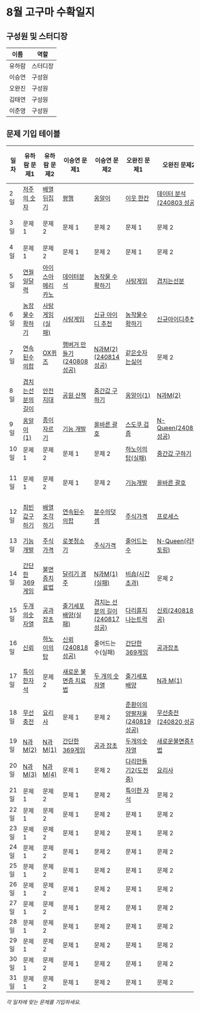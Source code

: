 # 8월 고구마 수확일지

## 구성원 및 스터디장

| 이름   | 역할    |
| ------ | ------- |
| 유하람 | 스터디장 |
| 이승연 | 구성원  |
| 오완진 | 구성원  |
| 김태연 | 구성원  |
| 이준영 | 구성원  |

## 문제 기입 테이블

<table>
  <thead>
    <tr>
      <th>일차</th>
      <th>유하람 문제1</th>
      <th>유하람 문제2</th>
      <th>이승연 문제1</th>
      <th>이승연 문제2</th>
      <th>오완진 문제1</th>
      <th>오완진 문제2</th>
      <th>김태연 문제1</th>
      <th>김태연 문제2</th>
      <th>이준영 문제 1</th>
      <th>이준영 문제 2</th>
    </tr>
  </thead>
  <tbody>
    <tr>
      <td>2일</td>
      <td><a href="유하람/프로그래머스/0/120871. 저주의 숫자 3">저주의 숫자</a></td>
      <td><a href="유하람/프로그래머스/0/120821. 배열 뒤집기">배열 뒤집기</a></td>
      <td><a href="이승연/프로그래머스/0/120875. 평행">평행</a></td>
      <td><a href="이승연/프로그래머스/0/120956. 옹알이 （1）">옹알이</a></td>
      <td><a href="오완진/프로그래머스/1/250125. ［PCCE 기출문제］ 9번 ／ 이웃한 칸">이웃 한칸</a></td>
      <td><a href="오완진/프로그래머스/1/250121. ［PCCE 기출문제］ 10번 ／ 데이터 분석">데이터 분석(240803 성공)</a></td>
      <td><a href="김태연/SWEA/D3/1209. ［S／W 문제해결 기본］ 2일차 － Sum">Sum</a></td>
      <td><a href="김태연/백준/Silver/3085. 사탕 게임">사탕 게임</a></td>
      <td><a>문제 1</a></td>
      <td><a>문제 2</a></td>
    </tr>
    <tr>
      <td>3일</td>
      <td><a>문제 1</a></td>
      <td><a>문제 2</a></td>
      <td><a>문제 1</a></td>
      <td><a>문제 2</a></td>
      <td><a>문제 1</a></td>
      <td><a>문제 2</a></td>
      <td><a href="김태연/프로그래머스/0/181913. 문자열 여러 번 뒤집기">문자열 여러 번 뒤집기</a></td>
      <td><a href="김태연/프로그래머스/0/120829. 각도기">각도기</a></td>
      <td><a>문제 1</a></td>
      <td><a>문제 2</a></td>
    </tr>
    <tr>
      <td>4일</td>
      <td><a>문제 1</a></td>
      <td><a>문제 2</a></td>
      <td><a>문제 1</a></td>
      <td><a>문제 2</a></td>
      <td><a>문제 1</a></td>
      <td><a>문제 2</a></td>
      <td><a href="김태연/프로그래머스/0/181925. 수 조작하기 2">수 조작하기2</a></td>
      <td><a href="김태연/프로그래머스/0/181928. 이어 붙인 수">이어붙인 수</a></td>
      <td><a>문제 1</a></td>
      <td><a>문제 2</a></td>
    </tr>
    <tr>
      <td>5일</td>
      <td><a href="유하람/SWEA/D1/2056. 연월일 달력">연월일달력</a></td>
      <td><a href="유하람/프로그래머스/0/120819. 아이스 아메리카노">아이스아메리카노</a></td>
      <td><a href="이승연/프로그래머스/1/250121. ［PCCE 기출문제］ 10번 ／ 데이터 분석">데이터분석</a></td>
      <td><a href="이승연/SWEA/D3/2805. 농작물 수확하기">농작물 수확하기</a></td>
      <td><a href="오완진/백준/Silver/3085. 사탕 게임">사탕게임</a></td>
      <td><a href="오완진/프로그래머스/0/120876. 겹치는 선분의 길이">겹치는선분</a></td>
      <td><a href="김태연/SWEA/D3/2805. 농작물 수확하기">농작물수확하기</a></td>
      <td><a href="김태연/프로그래머스/1/250121. ［PCCE 기출문제］ 10번 ／ 데이터 분석">데이터분석</a></td>
      <td><a href="이준영/백준/Silver/15649. N과 M （1）">N과M1</a></td>
      <td><a href="이준영/백준/Silver/15650. N과 M （2）">N과M2</a></td>
    </tr>  
    <tr>
      <td>6일</td>
      <td><a href="유하람/SWEA/D3/2805. 농작물 수확하기">농장물수확하기</a></td>
      <td><a href="#">사탕게임(실패)</a></td>
      <td><a href="이승연/백준/Silver/3085. 사탕 게임">사탕게임</a></td>
      <td><a href="이승연/프로그래머스/1/72410. 신규 아이디 추천">신규 아이디 추천</a></td>
      <td><a href="오완진/SWEA/D3/2805. 농작물 수확하기">농작물수확하기</a></td>
      <td><a href="오완진/프로그래머스/1/72410. 신규 아이디 추천">신규아이디추천</a></td>
      <td><a href="#">신규 아이디 추천 (실패)</a></td>
      <td><a href="김태연/프로그래머스/2/12946. 하노이의 탑">하노이탑</a></td>
      <td><a href="이준영/백준/Silver/3085. 사탕 게임">사탕게임</a></td>
      <td><a href="이준영/프로그래머스/1/250121. ［PCCE 기출문제］ 10번 ／ 데이터 분석">데이터 분석</a></td>
    </tr>
    <tr>
      <td>7일</td>
      <td><a href="유하람/프로그래머스/0/120923. 연속된 수의 합">연속된수의합</a></td>
      <td><a href="유하람/프로그래머스/0/120907. OX퀴즈">OX퀴즈</a></td>
      <td><a href="이승연/프로그래머스/1/133502. 햄버거 만들기">햄버거 만들기 (240808 성공)</a></td>
      <td><a href="이승연/백준/Silver/15650. N과 M （2）">N과M(2) (240814 성공)</a></td>
      <td><a href="오완진/프로그래머스/1/12906. 같은 숫자는 싫어">같은숫자는싫어</a></td>
      <td><a>문제 2</a></td>
      <td><a href="김태연/백준/Silver/15650. N과 M （2）/N과 M （2）.java">N과M2 (240814 성공)</a></td>
      <td><a href="김태연/백준/Silver/28278. 스택 2">스택</a></td>
      <td><a href="이준영/SWEA/D3/2805. 농작물 수확하기">농작물수확하기</a></td>
      <td><a href="이준영/프로그래머스/1/72410. 신규 아이디 추천">신규 아이디 추천</a></td>
    </tr>
    <tr>
      <td>8일</td>
      <td><a href="유하람/프로그래머스/0/120876. 겹치는 선분의 길이">겹치는선분의길이</a></td>
      <td><a href="유하람/프로그래머스/0/120866. 안전지대">안전지대</a></td>
      <td><a href="이승연/프로그래머스/1/172928. 공원 산책">공원 산책</a></td>
      <td><a href="#">중간값 구하기</a></td>
      <td><a href="오완진/프로그래머스/0/120956. 옹알이 （1）">옹알이(1)</a></td>
      <td><a href="오완진/백준/Silver/15650. N과 M （2）">N과M(2)</a></td>
      <td><a href="김태연/프로그래머스/0/181924. 수열과 구간 쿼리 3">수열과 구간 쿼리3</a></td>
      <td><a href="김태연/백준/Silver/2161. 카드1">카드1</a></td>
      <td><a href="이준영/프로그래머스/2/12946. 하노이의 탑>문제">하노이의 탑</a></td>
      <td><a href="이준영/백준/Gold/6443. 애너그램">에너그램</a></td>
    </tr>
    <tr>
      <td>9일</td>
      <td><a href="유하람/프로그래머스/0/120956. 옹알이 （1）">옹알이(1)</a></td>
      <td><a href="유하람/프로그래머스/0/120922. 종이 자르기">종이자르기</a></td>
      <td><a href="이승연/프로그래머스/2/42586. 기능개발">기능 개발</a></td>
      <td><a href="이승연/프로그래머스/2/12909. 올바른 괄호">올바른 괄호</a></td>
      <td><a href="오완진/SWEA/D2/1974. 스도쿠 검증">스도쿠 검증</a></td>
      <td><a href="오완진/백준/Gold/9663. N－Queen">N-Queen(240813 성공)</a></td>
      <td><a href="김태연/프로그래머스/2/42586. 기능개발">기능개발</a></td>
      <td><a href="김태연/프로그래머스/1/178871. 달리기 경주">달리기 경주</a></td>
      <td><a href="이준영/백준/Gold/9663. N－Queen">N-Queen</a></td>
      <td><a href="이준영/백준/Gold/1799. 비숍">비숍</a></td>
    </tr>
    <tr>
      <td>10일</td>
      <td><a>문제 1</a></td>
      <td><a>문제 2</a></td>
      <td><a>문제 1</a></td>
      <td><a>문제 2</a></td>
      <td><a href="오완진/프로그래머스/2/12946. 하노이의 탑">하노이의 탑(실패)</a></td>
      <td><a href="오완진/SWEA/D4/3000. 중간값 구하기">중간값 구하기</a></td>
      <td><a href="김태연/백준/Bronze/10988. 팰린드롬인지 확인하기">백준-팰린드롬</a></td>
      <td><a href="김태연/프로그래머스/0/120819. 아이스 아메리카노">아이스아메리카노</a></td>
      <td><a href="이준영/프로그래머스/2/42584. 주식가격">주식가격</a></td>
      <td><a href="이준영/프로그래머스/2/42586. 기능개발">기능개발</a></td>
    </tr>
    <tr>
      <td>11일</td>
      <td><a>문제 1</a></td>
      <td><a>문제 2</a></td>
      <td><a>문제 1</a></td>
      <td><a>문제 2</a></td>
      <td><a href="오완진/프로그래머스/2/42586. 기능개발">기능개발</a></td>
      <td><a href="오완진/프로그래머스/2/12909. 올바른 괄호">올바른 괄호</a></td>
      <td><a>줄어드는수(실패 : 메모리초과)</a></td>
      <td><a>문제 2</a></td>
      <td><a href="이준영/백준/Gold/1174. 줄어드는 수">줄어드는 수</a></td>
      <td><a href="이준영/프로그래머스/2/12909. 올바른 괄호">올바른 괄호</a></td>
    </tr>
    <tr>
      <td>12일</td>
      <td><a href="유하람/프로그래머스/0/120812. 최빈값 구하기">최빈값구하기</a></td>
      <td><a href="유하람/프로그래머스/0/181893. 배열 조각하기">배열조각하기</a></td>
      <td><a href="이승연/프로그래머스/0/120923. 연속된 수의 합">연속된수의합</a></td>
      <td><a href="이승연/프로그래머스/0/120808. 분수의 덧셈">분수의덧셈</a></td>
      <td><a href="오완진/프로그래머스/2/42584. 주식가격">주식가격</a></td>
      <td><a href="오완진/프로그래머스/2/42587. 프로세스">프로세스</a></td>
      <td><a href="김태연/프로그래머스/2/42584. 주식가격">주식가격</a></td>
      <td><a href="김태연/프로그래머스/0/181893. 배열 조각하기">배열 조각하기</a></td>
      <td><a href="이준영/백준/Silver/2606. 바이러스">바이러스</a></td>
      <td><a href="이준영/백준/Silver/1260. DFS와 BFS">DFS와 BFS</a></td>
    </tr>
    <tr>
      <td>13일</td>
      <td><a href="유하람/프로그래머스/2/42586. 기능개발">기능개발</a></td>
      <td><a href="유하람/프로그래머스/2/42584. 주식가격">주식가격</a></td>
      <td><a href="이승연/백준/Gold/14503. 로봇 청소기">로봇청소기</a></td>
      <td><a href="이승연/프로그래머스/2/42584. 주식가격">주식가격</a></td>
      <td><a href="오완진/백준/Gold/1174. 줄어드는 수">줄어드는 수</a></td>
      <td><a href="오완진/백준/Gold/9663. N－Queen">N-Queen(리팩토링)</a></td>
      <td><a href="김태연/SWEA/D2/1926. 간단한 369게임">369게임</a></td>
      <td><a href="김태연/SWEA/D3/1230. ［S／W 문제해결 기본］ 8일차 － 암호문3">암호문1,2,3</a></td>
      <td><a href="이준영/백준/Silver/1325. 효율적인 해킹">효율적인 해킹</a></td>
      <td><a href="이준영/프로그래머스/1/178871. 달리기 경주">달리기 경주</a></td>
    </tr>
    <tr>
      <td>14일</td>
      <td><a href="유하람/SWEA/D2/1926. 간단한 369게임">간단한369게임</a></td>
      <td><a href="유하람/SWEA/D2/1288. 새로운 불면증 치료법">불면증치료법</a></td>
      <td><a href="이승연/프로그래머스/1/178871. 달리기 경주">달리기 경주</a></td>
      <td><a href="#">N과M(1) (실패)</a></td>
      <td><a href="https://github.com/ssafy-12-seoul-8/SWEET_POTATOES/issues/4#issuecomment-2292940581">비숍(시간초과)</a></td>
      <td><a>문제 2</a></td>
      <td><a >명예의전당(실패)</a></td>
      <td><a href="김태연/프로그래머스/0/120871. 저주의 숫자 3">저주의숫자(20240815)</a></td>
      <td><a href="이준영/SWEA/D4/3234. 준환이의 양팔저울">준환이의 양팔저울</a></td>
      <td><a href="이준영/SWEA/Unrated/2112. ［모의 SW 역량테스트］ 보호 필름">보호 필름</a></td>
    </tr>
    <tr>
      <td>15일</td>
      <td><a href="유하람/SWEA/D2/1959. 두 개의 숫자열">두개의숫자열</a></td>
      <td><a href="유하람/SWEA/D3/14555. 공과 잡초">공과잡초</a></td>
      <td><a href="#">줄기세포배양(실패)</a></td>
      <td><a href="이승연/프로그래머스/0/120876. 겹치는 선분의 길이">겹치는 선분의 길이(240817 성공)</a></td>
      <td><a href="오완진/프로그래머스/2/42583. 다리를 지나는 트럭">다리를지나는트럭</a></td>
      <td><a href="오완진/SWEA/D3/10761. 신뢰">신뢰(240818 성공)</a></td>
      <td><a href="김태연/SWEA/D2/1959. 두 개의 숫자열">두개의숫자열</a></td>
      <td><a>신뢰(실패)</a></td>
      <td><a href="이준영/SWEA/Unrated/4013. ［모의 SW 역량테스트］ 특이한 자석">특이한 자석</a></td>
      <td><a href="이준영/SWEA/Unrated/5653. ［모의 SW 역량테스트］ 줄기세포배양">줄기세포배양</a></td>
    </tr>
    <tr>
      <td>16일</td>
      <td><a href="유하람/SWEA/D3/10761. 신뢰">신뢰</a></td>
      <td><a href="유하람/프로그래머스/2/12946. 하노이의 탑">하노이의탑</a></td>
      <td><a href="이승연/SWEA/D3/10761. 신뢰">신뢰(240818 성공)</a></td>
      <td><a>줄어드는 수(실패)</a></td>
      <td><a href="오완진/SWEA/D2/1926. 간단한 369게임">간단한369게임</a></td>
      <td><a href="오완진/SWEA/D3/14555. 공과 잡초">공과잡초</a></td>
      <td><a href="김태연/SWEA/D3/14555. 공과 잡초">공과잡초</a></td>
      <td><a href="김태연/SWEA/D2/1288. 새로운 불면증 치료법">새로운불면증치료법</a></td>
      <td><a href="이준영/SWEA/D2/16811. 당근 포장하기">당근 포장하기</a></td>
      <td><a href="이준영/SWEA/Unrated/5644. ［모의 SW 역량테스트］ 무선 충전">무선 충전</a></td>
    </tr>
    <tr>
      <td>17일</td>
      <td><a href="유하람/SWEA/Unrated/4013. ［모의 SW 역량테스트］ 특이한 자석">특이한자석</a></td>
      <td><a>문제 2</a></td>
      <td><a href="이승연/SWEA/D2/1288. 새로운 불면증 치료법">새로운 불면증 치료법</a></td>
      <td><a href="이승연/SWEA/D2/1959. 두 개의 숫자열">두 개의 숫자열</a></td>
      <td><a href="오완진/SWEA/Unrated/5653. ［모의 SW 역량테스트］ 줄기세포배양">줄기세포배양</a></td>
      <td><a href="오완진/백준/Silver/15649. N과 M （1）">N과 M(1)</a></td>
      <td><a>옹알이하는중</a></td>
      <td><a href="김태연/프로그래머스/0/181923. 수열과 구간 쿼리 2">수열과 구간쿼리2</a></td>
      <td><a href="이준영/SWEA/D2/1288. 새로운 불면증 치료법">새로운 불면증 치료법</a></td>
      <td><a href="이준영/SWEA/D2/1926. 간단한 369게임">간단한 369게임</a></td>
    </tr>
    <tr>
      <td>18일</td>
      <td><a href="유하람/SWEA/Unrated/5644. ［모의 SW 역량테스트］ 무선 충전">무선충전</a></td>
      <td><a href="유하람/SWEA/Unrated/4012. ［모의 SW 역량테스트］ 요리사">요리사</a></td>
      <td><a>문제 1</a></td>
      <td><a>문제 2</a></td>
      <td><a href="오완진/SWEA/D4/3234. 준환이의 양팔저울">준환이의양팔저울(240819 성공)</a></td>
      <td><a href="오완진/SWEA/Unrated/5644. ［모의 SW 역량테스트］ 무선 충전">무선충전(240820 성공)</a></td>
      <td><a>문제 1</a></td>
      <td><a>문제 2</a></td>
      <td><a href="이준영/SWEA/D3/10761. 신뢰">신뢰</a></td>
      <td><a href="이준영/SWEA/D3/14555. 공과 잡초">공과 잡초</a></td>
    </tr>
    <tr>
      <td>19일</td>
      <td><a href="유하람/백준/Silver/15650. N과 M （2）">N과M(2)</a></td>
      <td><a href="유하람/백준/Silver/15649. N과 M （1）">N과M(1)</a></td>
      <td><a href="이승연/SWEA/D2/1926. 간단한 369게임">간단한 369게임</a></td>
      <td><a href="이승연/SWEA/D3/14555. 공과 잡초">공과 잡초</a></td>
      <td><a href="오완진/SWEA/D2/1959. 두 개의 숫자열">두개의숫자열</a></td>
      <td><a href="오완진/SWEA/D2/1288. 새로운 불면증 치료법">새로운불면증치료법</a></td>
      <td><a>문제 1</a></td>
      <td><a>문제 2</a></td>
      <td><a href="이준영/SWEA/D2/1959. 두 개의 숫자열">두 개의 숫자열</a></td>
      <td><a href="이준영/백준/Silver/16918. 봄버맨">봄버맨</a></td>
    </tr>
    <tr>
      <td>20일</td>
      <td><a href="유하람/백준/Silver/15651. N과 M （3）">N과M(3)</a></td>
      <td><a href="유하람/백준/Silver/15652. N과 M （4）">N과M(4)</a></td>
      <td><a>문제 1</a></td>
      <td><a>문제 2</a></td>
      <td><a href="https://github.com/ssafy-12-seoul-8/SWEET_POTATOES/issues/8">다리만들기2(도전 중)</a></td>
      <td><a href="오완진/SWEA/Unrated/4012. ［모의 SW 역량테스트］ 요리사">요리사</a></td>
      <td><a>문제 1</a></td>
      <td><a>문제 2</a></td>
      <td><a href="이준영/백준/Gold/17836. 공주님을 구해라！">공주님을 구해라 !</a></td>
      <td><a href="이준영/백준/Gold/32136. 소신발언">소신발언</a></td>
    </tr>
    <tr>
      <td>21일</td>
      <td><a>문제 1</a></td>
      <td><a>문제 2</a></td>
      <td><a>문제 1</a></td>
      <td><a>문제 2</a></td>
      <td><a href="오완진/SWEA/Unrated/4013. ［모의 SW 역량테스트］ 특이한 자석">특이한 자석</a></td>
      <td><a>문제 2</a></td>
      <td><a>문제 1</a></td>
      <td><a>문제 2</a></td>
      <td><a>문제 1</a></td>
      <td><a>문제 2</a></td>
    </tr>
    <tr>
      <td>22일</td>
      <td><a>문제 1</a></td>
      <td><a>문제 2</a></td>
      <td><a>문제 1</a></td>
      <td><a>문제 2</a></td>
      <td><a>문제 1</a></td>
      <td><a>문제 2</a></td>
      <td><a>문제 1</a></td>
      <td><a>문제 2</a></td>
      <td><a>문제 1</a></td>
      <td><a>문제 2</a></td>
    </tr>
    <tr>
      <td>23일</td>
      <td><a>문제 1</a></td>
      <td><a>문제 2</a></td>
      <td><a>문제 1</a></td>
      <td><a>문제 2</a></td>
      <td><a>문제 1</a></td>
      <td><a>문제 2</a></td>
      <td><a>문제 1</a></td>
      <td><a>문제 2</a></td>
      <td><a>문제 1</a></td>
      <td><a>문제 2</a></td>
    </tr>
    <tr>
      <td>24일</td>
      <td><a>문제 1</a></td>
      <td><a>문제 2</a></td>
      <td><a>문제 1</a></td>
      <td><a>문제 2</a></td>
      <td><a>문제 1</a></td>
      <td><a>문제 2</a></td>
      <td><a>문제 1</a></td>
      <td><a>문제 2</a></td>
      <td><a>문제 1</a></td>
      <td><a>문제 2</a></td>
    </tr>
    <tr>
      <td>25일</td>
      <td><a>문제 1</a></td>
      <td><a>문제 2</a></td>
      <td><a>문제 1</a></td>
      <td><a>문제 2</a></td>
      <td><a>문제 1</a></td>
      <td><a>문제 2</a></td>
      <td><a>문제 1</a></td>
      <td><a>문제 2</a></td>
      <td><a>문제 1</a></td>
      <td><a>문제 2</a></td>
    </tr>
    <tr>
      <td>26일</td>
      <td><a>문제 1</a></td>
      <td><a>문제 2</a></td>
      <td><a>문제 1</a></td>
      <td><a>문제 2</a></td>
      <td><a>문제 1</a></td>
      <td><a>문제 2</a></td>
      <td><a>문제 1</a></td>
      <td><a>문제 2</a></td>
      <td><a>문제 1</a></td>
      <td><a>문제 2</a></td>
    </tr>
    <tr>
      <td>27일</td>
      <td><a>문제 1</a></td>
      <td><a>문제 2</a></td>
      <td><a>문제 1</a></td>
      <td><a>문제 2</a></td>
      <td><a>문제 1</a></td>
      <td><a>문제 2</a></td>
      <td><a>문제 1</a></td>
      <td><a>문제 2</a></td>
      <td><a>문제 1</a></td>
      <td><a>문제 2</a></td>
    </tr>
    <tr>
      <td>28일</td>
      <td><a>문제 1</a></td>
      <td><a>문제 2</a></td>
      <td><a>문제 1</a></td>
      <td><a>문제 2</a></td>
      <td><a>문제 1</a></td>
      <td><a>문제 2</a></td>
      <td><a>문제 1</a></td>
      <td><a>문제 2</a></td>
      <td><a>문제 1</a></td>
      <td><a>문제 2</a></td>
    </tr>
    <tr>
      <td>29일</td>
      <td><a>문제 1</a></td>
      <td><a>문제 2</a></td>
      <td><a>문제 1</a></td>
      <td><a>문제 2</a></td>
      <td><a>문제 1</a></td>
      <td><a>문제 2</a></td>
      <td><a>문제 1</a></td>
      <td><a>문제 2</a></td>
      <td><a>문제 1</a></td>
      <td><a>문제 2</a></td>
    </tr>
    <tr>
      <td>30일</td>
      <td><a>문제 1</a></td>
      <td><a>문제 2</a></td>
      <td><a>문제 1</a></td>
      <td><a>문제 2</a></td>
      <td><a>문제 1</a></td>
      <td><a>문제 2</a></td>
      <td><a>문제 1</a></td>
      <td><a>문제 2</a></td>
      <td><a>문제 1</a></td>
      <td><a>문제 2</a></td>
    </tr>
    <tr>
      <td>31일</td>
      <td><a>문제 1</a></td>
      <td><a>문제 2</a></td>
      <td><a>문제 1</a></td>
      <td><a>문제 2</a></td>
      <td><a>문제 1</a></td>
      <td><a>문제 2</a></td>
      <td><a>문제 1</a></td>
      <td><a>문제 2</a></td>
      <td><a>문제 1</a></td>
      <td><a>문제 2</a></td>
    </tr>
  </tbody>
</table>

*각 일차에 맞는 문제를 기입하세요.*

